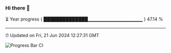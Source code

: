 ### Hi there 👋

⏳ Year progress { ██████████████▁▁▁▁▁▁▁▁▁▁▁▁▁▁▁▁ } 47.14 %

---

⏰ Updated on Fri, 21 Jun 2024 12:27:31 GMT

![Progress Bar CI](https://github.com/liununu/liununu/workflows/Progress%20Bar%20CI/badge.svg)
